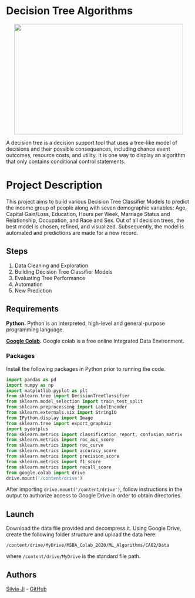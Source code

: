 # Decision Tree Algorithms
<p align="center">
  <img width="460" height="300" src="https://www.explorium.ai/wp-content/uploads/2019/12/Decision-Trees-2.png">
</p>

A decision tree is a decision support tool that uses a tree-like model of decisions and their possible consequences, including chance event outcomes, resource costs, and utility. It is one way to display an algorithm that only contains conditional control statements.


# Project Description

This project aims to build various Decision Tree Classifier Models to predict the income group of people along with seven demographic variables: Age, Capital Gain/Loss, Education, Hours per Week, Marriage Status and Relationship, Occupation, and Race and Sex. Out of all decision trees, the best model is chosen, refined, and visualized. Subsequently, the model is automated and predictions are made for a new record.


## Steps

 1. Data Cleaning and Exploration
 2. Building Decision Tree Classifier Models
 3. Evaluating Tree Performance
 4. Automation
 5. New Prediction

## Requirements

**Python.** Python is an interpreted, high-level and general-purpose programming language. 

**[Google Colab](https://colab.research.google.com/notebooks/intro.ipynb#recent=true).** Google colab is a free online Integrated Data Environment.

### Packages 
Install the following packages in Python prior to running the code.
```python
import pandas as pd
import numpy as np
import matplotlib.pyplot as plt
from sklearn.tree import DecisionTreeClassifier
from sklearn.model_selection import train_test_split
from sklearn.preprocessing import LabelEncoder
from sklearn.externals.six import StringIO  
from IPython.display import Image  
from sklearn.tree import export_graphviz
import pydotplus
from sklearn.metrics import classification_report, confusion_matrix
from sklearn.metrics import roc_auc_score
from sklearn.metrics import roc_curve
from sklearn.metrics import accuracy_score
from sklearn.metrics import precision_score
from sklearn.metrics import f1_score
from sklearn.metrics import recall_score
from google.colab import drive
drive.mount('/content/drive')
```
After importing ```drive.mount('/content/drive')```, follow instructions in the output to authorize access to Google Drive in order to obtain directories.

## Launch

Download the data file provided and decompress it. Using Google Drive, create the following folder structure and upload the data here:

```
/content/drive/MyDrive/MSBA_Colab_2020/ML_Algorithms/CA02/Data
```

where ```/content/drive/MyDrive``` is the standard file path.

## Authors

[Silvia Ji](https://www.linkedin.com/in/silviaji/) - [GitHub](github.com/jisilvia)
